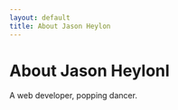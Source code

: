 ```yaml
---
layout: default
title: About Jason Heylon
---
```


<div class="post">
	<h1 class="pageTitle">About Jason Heylonl</h1>
	<article>
		A web developer, popping dancer.
	</article>
</div>
